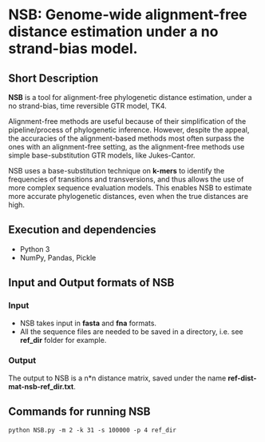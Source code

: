 # NSB: Genome-wide alignment-free distance estimation under a no strand-bias model.

## Short Description

**NSB** is a tool for alignment-free phylogenetic distance estimation, under a no strand-bias, time reversible GTR model, TK4. 

Alignment-free methods are useful because of their simplification of the pipeline/process of phylogenetic inference. However, despite the appeal, the accuracies of the alignment-based methods most often surpass the ones with an alignment-free setting, as the alignment-free methods use simple base-substitution GTR models, like Jukes-Cantor. 

NSB uses a base-substitution technique on **k-mers** to identify the frequencies of transitions and transversions, and thus allows the use of more complex sequence evaluation models. This enables NSB to estimate more accurate phylogenetic distances, even when the true distances are high. 

## Execution and dependencies

- Python 3
- NumPy, Pandas, Pickle

## Input and Output formats of NSB

### Input
- NSB takes input in **fasta** and **fna** formats.
- All the sequence files are needed to be saved in a directory, i.e. see **ref_dir** folder for example. 

### Output
The output to NSB is a n\*n distance matrix, saved under the name **ref-dist-mat-nsb-ref_dir.txt**.

## Commands for running **NSB** 

```
python NSB.py -m 2 -k 31 -s 100000 -p 4 ref_dir
```

